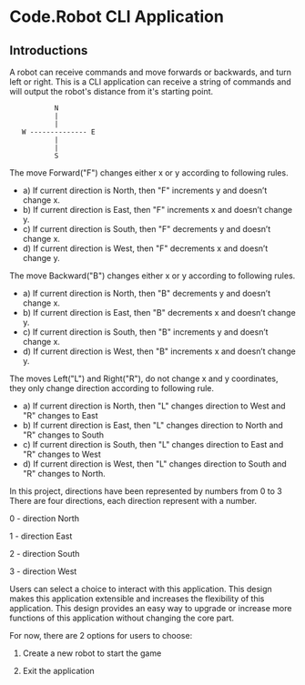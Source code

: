 # Code.Robot CLI Application


## Introductions
A robot can receive commands and move forwards or backwards, and turn left or right. This is a CLI application can receive a string of commands and will output the robot's distance from it's 
starting point. 


               N
               |
               |
       W -------------- E
               |
               |
               S 
                       
           
   
The move Forward("F") changes either x or y according to following rules.
* a) If current direction is North, then "F" increments y and doesn’t change x.
* b) If current direction is East, then "F" increments x and doesn’t change y.
* c) If current direction is South, then "F" decrements y and doesn’t change x.
* d) If current direction is West, then "F" decrements x and doesn’t change y.

The move Backward("B") changes either x or y according to following rules.
* a) If current direction is North, then "B" decrements y and doesn’t change x.
* b) If current direction is East, then "B" decrements x and doesn’t change y.
* c) If current direction is South, then "B" increments y and doesn’t change x.
* d) If current direction is West, then "B" increments x and doesn’t change y.

The moves Left("L") and Right("R"), do not change x and y coordinates, they only change direction according to 
following rule.
* a) If current direction is North, then "L" changes direction to West and "R" changes to East
* b) If current direction is East, then "L" changes direction to North and "R" changes to South
* c) If current direction is South, then "L" changes direction to East and "R" changes to West
* d) If current direction is West, then "L" changes direction to South and "R" changes to North.


In this project, directions have been represented by numbers from 0 to 3 
There are four directions, each direction represent with a number. 

0 - direction North

1 - direction East

2 - direction South

3 - direction West


 Users can select a choice to interact with this application. This design makes this application extensible and
 increases the flexibility of this application. This design provides an easy way to upgrade or increase more
 functions of this application without changing the core part.
 
 For now, there are 2 options for users to choose:
 
 1. Create a new robot to start the game
 
 2. Exit the application